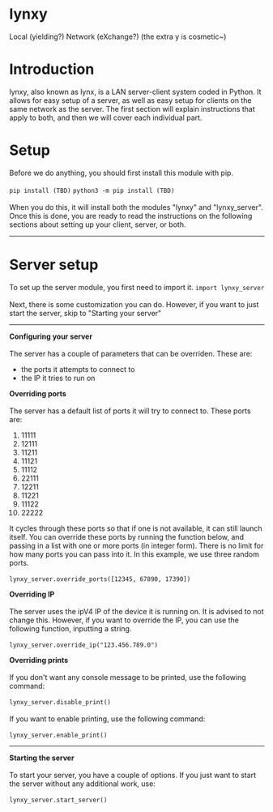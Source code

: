 <!-- Default start messages -->
# **lynxy**
Local (yielding?) Network (eXchange?) (the extra y is cosmetic~)

# **Introduction**
lynxy, also known as lynx, is a LAN server-client system coded in Python. It allows for easy setup of a server, as well as easy setup for clients on the same network as the server. 
The first section will explain instructions that apply to both, and then we will cover each individual part.

# **Setup**
Before we do anything, you should first install this module with pip. <br></br>
`pip install (TBD)`
`python3 -m pip install (TBD)` <br></br>
When you do this, it will install both the modules "lynxy" and "lynxy_server". Once this is done, you are ready to read the instructions on the following sections about setting up your client, server, or both.











<!-- Setup that you have to regardless of your usage -->
***
# Server setup
To set up the server module, you first need to import it. 
`import lynxy_server` <br></br>
Next, there is some customization you can do. However, if you want to just start the server, skip to "Starting your server"











<!-- Instructions on how to configure the server -->
***
**Configuring your server** <br></br>
The server has a couple of parameters that can be overriden. These are: 
- the ports it attempts to connect to
- the IP it tries to run on 


**Overriding ports** <br></br>
The server has a default list of ports it will try to connect to. These ports are:
1.  11111 
2.  12111 
3.  11211 
4.  11121 
5.  11112 
6.  22111 
7.  12211 
8.  11221 
9.  11122 
10. 22222 

It cycles through these ports so that if one is not available, it can still launch itself. You can override these ports by running the function below, and passing in a list with one or more ports (in integer form). There is no limit for how many ports you can pass into it. In this example, we use three random ports. <br></br>
`lynxy_server.override_ports([12345, 67890, 17390])`


**Overriding IP** <br></br>
The server uses the ipV4 IP of the device it is running on. It is advised to not change this. However, if you want to override the IP, you can use the following function, inputting a string. <br></br>
`lynxy_server.override_ip("123.456.789.0")`


**Overriding prints** <br></br>
If you don't want any console message to be printed, use the following command: <br></br>
`lynxy_server.disable_print()` <br></br>
If you want to enable printing, use the following command: <br></br>
`lynxy_server.enable_print()`











<!-- Instructions on how to start the server -->
***
**Starting the server** <br></br>
To start your server, you have a couple of options. If you just want to start the server without any additional work, use: <br></br>
`lynxy_server.start_server()` <br></br>